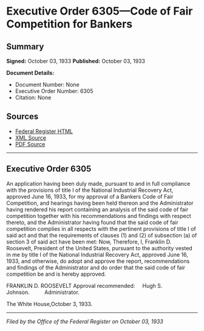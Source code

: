 # Executive Order 6305—Code of Fair Competition for Bankers

## Summary

**Signed:** October 03, 1933
**Published:** October 03, 1933

**Document Details:**
- Document Number: None
- Executive Order Number: 6305
- Citation: None

## Sources
- [Federal Register HTML](https://www.presidency.ucsb.edu/documents/executive-order-6305-code-fair-competition-for-bankers)
- [XML Source](None)
- [PDF Source](None)

---

## Executive Order 6305

An application having been duly made, pursuant to and in full compliance with the provisions of title I of the National Industrial Recovery Act, approved June 16, 1933, for my approval of a Bankers Code of Fair Competition, and hearings having been held thereon and the Administrator having rendered his report containing an analysis of the said code of fair competition together with his recommendations and findings with respect thereto, and the Administrator having found that the said code of fair competition complies in all respects with the pertinent provisions of title I of said act and that the requirements of clauses (1) and (2) of subsection (a) of section 3 of said act have been met:
Now, Therefore, I, Franklin D. Roosevelt, President of the United States, pursuant to the authority vested in me by title I of the National Industrial Recovery Act, approved June 16, 1933, and otherwise, do adopt and approve the report, recommendations and findings of the Administrator and do order that the said code of fair competition be and is hereby approved.

FRANKLIN D. ROOSEVELT
Approval recommended:     Hugh S. Johnson.          Administrator.

The White House,October 3, 1933.

---

*Filed by the Office of the Federal Register on October 03, 1933*
